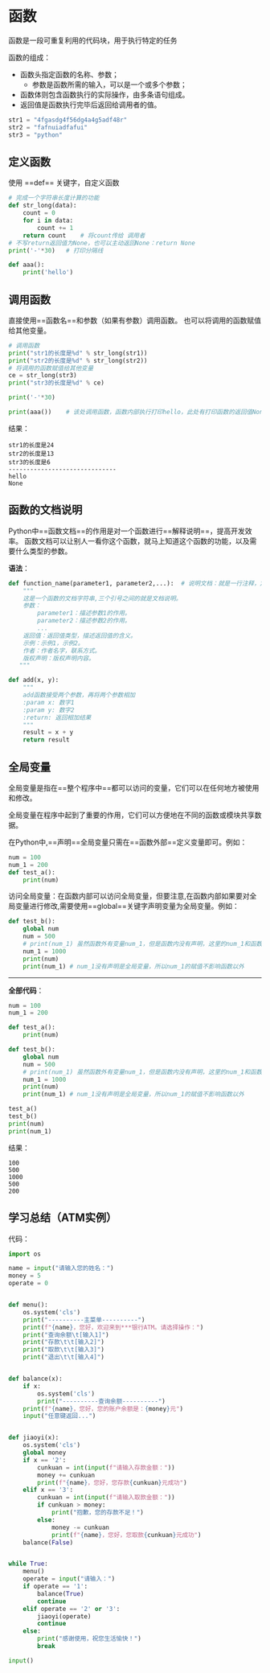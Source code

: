 # 函数

函数是一段可重复利用的代码块，用于执行特定的任务

函数的组成：
- 函数头指定函数的名称、参数；
	- 参数是函数所需的输入，可以是一个或多个参数；
- 函数体则包含函数执行的实际操作，由多条语句组成。
- 返回值是函数执行完毕后返回给调用者的值。​

```python
str1 = "4fgasdg4f56dg4a4g5adf48r"
str2 = "fafnuiadfafui"
str3 = "python"
```
## 定义函数
使用 ==def== 关键字，自定义函数
```python
# 完成一个字符串长度计算的功能
def str_long(data):
	count = 0
	for i in data:
		count += 1
	return count	# 将count传给 调用者
# 不写return返回值为None，也可以主动返回None：return None
print('-'*30)	# 打印分隔线

def aaa():
	print('hello')
```

## 调用函数
直接使用==函数名==和参数（如果有参数）调用函数。
也可以将调用的函数赋值给其他变量。
```python
# 调用函数
print("str1的长度是%d" % str_long(str1))
print("str2的长度是%d" % str_long(str2))
# 将调用的函数赋值给其他变量
ce = str_long(str3)
print("str3的长度是%d" % ce)

print('-'*30)

print(aaa())	# 该处调用函数，函数内部执行打印hello，此处有打印函数的返回值None
```
结果：
```
str1的长度是24
str2的长度是13
str3的长度是6
------------------------------
hello
None
```

## 函数的文档说明
Python中==函数文档==的作用是对一个函数进行==解释说明==，提高开发效率。
函数文档可以让别人一看你这个函数，就马上知道这个函数的功能，以及需要什么类型的参数。​

**语法**：
```python
def function_name(parameter1, parameter2,...):	# 说明文档：就是一行注释，定义一个函数后（def XXX(): 的下一行）
    """
	这是一个函数的文档字符串,三个引号之间的就是文档说明。
	参数：
	    parameter1：描述参数1的作用。
	    parameter2：描述参数2的作用。
	    ...
	返回值：返回值类型，描述返回值的含义。
	示例：示例1，示例2。
	作者：作者名字，联系方式。
	版权声明：版权声明内容。
   """
```

```python
def add(x, y):
    """
    add函数接受两个参数，再将两个参数相加
    :param x: 数字1
    :param y: 数字2
    :return: 返回相加结果
    """
    result = x + y
    return result
```

## 全局变量
全局变量是指在==整个程序中==都可以访问的变量，它们可以在任何地方被使用和修改。

全局变量在程序中起到了重要的作用，它们可以方便地在不同的函数或模块共享数据。

在Python中,==声明==全局变量只需在==函数外部==定义变量即可。例如：
```python 
num = 100
num_1 = 200
def test_a():
	print(num)
```

访问全局变量：在函数内部可以访问全局变量，但要注意,在函数内部如果要对全局变量进行修改,需要使用==global==关键字声明变量为全局变量。例如：
```python
def test_b(): 
    global num 
    num = 500
    # print(num_1) 虽然函数外有变量num_1，但是函数内没有声明，这里的num_1和函数外的num_1没有关联
    num_1 = 1000
    print(num)
    print(num_1) # num_1没有声明是全局变量，所以num_1的赋值不影响函数以外
```
<hr>

**全部代码**：
```python
num = 100
num_1 = 200

def test_a():
    print(num)

def test_b(): 
    global num 
    num = 500
    # print(num_1) 虽然函数外有变量num_1，但是函数内没有声明，这里的num_1和函数外的num_1没有关联
    num_1 = 1000
    print(num)
    print(num_1) # num_1没有声明是全局变量，所以num_1的赋值不影响函数以外

test_a()
test_b()
print(num)
print(num_1)
```
结果：
```
100
500
1000
500
200
```
## 学习总结（ATM实例）
代码：
```python
import os

name = input("请输入您的姓名：")
money = 5
operate = 0


def menu():
    os.system('cls')
    print("----------主菜单----------")
    print(f"{name}，您好，欢迎来到***银行ATM。请选择操作：")
    print("查询余额\t[输入1]")
    print("存款\t\t[输入2]")
    print("取款\t\t[输入3]")
    print("退出\t\t[输入4]")


def balance(x):
    if x:
        os.system('cls')
        print("----------查询余额----------")
    print(f"{name}，您好，您的账户余额是：{money}元")
    input("任意键返回...")


def jiaoyi(x):
    os.system('cls')
    global money
    if x == '2':
        cunkuan = int(input(f"请输入存款金额："))
        money += cunkuan
        print(f"{name}，您好，您存款{cunkuan}元成功")
    elif x == '3':
        cunkuan = int(input(f"请输入取款金额："))
        if cunkuan > money:
            print("抱歉，您的存款不足！")
        else:
            money -= cunkuan
            print(f"{name}，您好，您取款{cunkuan}元成功")
    balance(False)


while True:
    menu()
    operate = input("请输入：")
    if operate == '1':
        balance(True)
        continue
    elif operate == '2' or '3':
        jiaoyi(operate)
        continue
    else:
        print("感谢使用，祝您生活愉快！")
        break

input()
```
<!--stackedit_data:
eyJoaXN0b3J5IjpbMTM4MTIwMzExOCwyMDE1ODE5ODY3LC03Nj
Q1NDMyODQsLTE5OTI5NDkzODQsMTMwMzE5MTAxNCw2NDUzNDk3
NzBdfQ==
-->